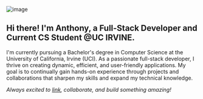 ![image](https://github.com/user-attachments/assets/7d1a146c-5826-451b-b7c8-aebfb1eadf27)

## Hi there! I'm Anthony, a Full-Stack Developer and Current CS Student @UC IRVINE.

I'm currently pursuing a Bachelor's degree in Computer Science at the University of California, Irvine (UCI). As a passionate full-stack developer, I thrive on creating dynamic, efficient, and user-friendly applications. My goal is to continually gain hands-on experience through projects and collaborations that sharpen my skills and expand my technical knowledge.

_Always excited to [link](https://www.linkedin.com/in/anthony-nguyen-cs/), collaborate, and build something amazing!_ 
